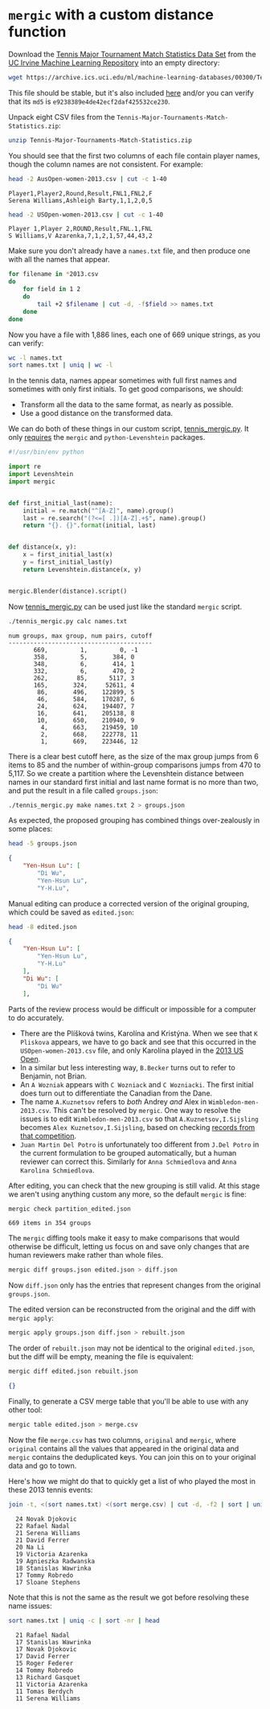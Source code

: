 # `mergic` with a custom distance function


Download the [Tennis Major Tournament Match Statistics Data Set](https://archive.ics.uci.edu/ml/datasets/Tennis+Major+Tournament+Match+Statistics) from the [UC Irvine Machine Learning Repository](https://archive.ics.uci.edu/ml/) into an empty directory:

```bash
wget https://archive.ics.uci.edu/ml/machine-learning-databases/00300/Tennis-Major-Tournaments-Match-Statistics.zip
```

This file should be stable, but it's also included [here](Tennis-Major-Tournaments-Match-Statistics.zip) and/or you can verify that its `md5` is `e9238389e4de42ecf2daf425532ce230`.


Unpack eight CSV files from the `Tennis-Major-Tournaments-Match-Statistics.zip`:

```bash
unzip Tennis-Major-Tournaments-Match-Statistics.zip
```


You should see that the first two columns of each file contain player names, though the column names are not consistent. For example:

```bash
head -2 AusOpen-women-2013.csv | cut -c 1-40
```

```text
Player1,Player2,Round,Result,FNL1,FNL2,F
Serena Williams,Ashleigh Barty,1,1,2,0,5
```

```bash
head -2 USOpen-women-2013.csv | cut -c 1-40
```

```text
Player 1,Player 2,ROUND,Result,FNL.1,FNL
S Williams,V Azarenka,7,1,2,1,57,44,43,2
```


Make sure you don't already have a `names.txt` file, and then produce one with all the names that appear.

```bash
for filename in *2013.csv
do
    for field in 1 2
    do
        tail +2 $filename | cut -d, -f$field >> names.txt
    done
done
```


Now you have a file with 1,886 lines, each one of 669 unique strings, as you can verify:

```bash
wc -l names.txt
sort names.txt | uniq | wc -l
```

In the tennis data, names appear sometimes with full first names and sometimes with only first initials. To get good comparisons, we should:

 * Transform all the data to the same format, as nearly as possible.
 * Use a good distance on the transformed data.

We can do both of these things in our custom script, [tennis_mergic.py](tennis_mergic.py). It only [requires](requirements.txt) the `mergic` and `python-Levenshtein` packages.

```python
#!/usr/bin/env python

import re
import Levenshtein
import mergic


def first_initial_last(name):
    initial = re.match("^[A-Z]", name).group()
    last = re.search("(?<=[ .])[A-Z].+$", name).group()
    return "{}. {}".format(initial, last)


def distance(x, y):
    x = first_initial_last(x)
    y = first_initial_last(y)
    return Levenshtein.distance(x, y)


mergic.Blender(distance).script()
```


Now [tennis_mergic.py](tennis_mergic.py) can be used just like the standard `mergic` script.

```bash
./tennis_mergic.py calc names.txt
```

```text
num groups, max group, num pairs, cutoff
----------------------------------------
       669,         1,         0, -1
       358,         5,       384, 0
       348,         6,       414, 1
       332,         6,       470, 2
       262,        85,      5117, 3
       165,       324,     52611, 4
        86,       496,    122899, 5
        46,       584,    170287, 6
        24,       624,    194407, 7
        16,       641,    205138, 8
        10,       650,    210940, 9
         4,       663,    219459, 10
         2,       668,    222778, 11
         1,       669,    223446, 12
```

There is a clear best cutoff here, as the size of the max group jumps from 6 items to 85 and the number of within-group comparisons jumps from 470 to 5,117. So we create a partition where the Levenshtein distance between names in our standard first initial and last name format is no more than two, and put the result in a file called `groups.json`:

```bash
./tennis_mergic.py make names.txt 2 > groups.json
```

As expected, the proposed grouping has combined things over-zealously in some places:

```bash
head -5 groups.json
```

```json
{
    "Yen-Hsun Lu": [
        "Di Wu",
        "Yen-Hsun Lu",
        "Y-H.Lu",
```


Manual editing can produce a corrected version of the original grouping, which could be saved as `edited.json`:

```bash
head -8 edited.json
```

```json
{
    "Yen-Hsun Lu": [
        "Yen-Hsun Lu",
        "Y-H.Lu"
    ],
    "Di Wu": [
        "Di Wu"
    ],
```

Parts of the review process would be difficult or impossible for a computer to do accurately.

 * There are the Plíšková twins, Karolína and Kristýna. When we see that `K Pliskova` appears, we have to go back and see that this occurred in the `USOpen-women-2013.csv` file, and only Karolína played in the [2013 US Open](http://en.wikipedia.org/wiki/2013_US_Open_%E2%80%93_Women%27s_Singles).
 * In a similar but less interesting way, `B.Becker` turns out to refer to Benjamin, not Brian.
 * An `A Wozniak` appears with `C Wozniack` and `C Wozniacki`. The first initial does turn out to differentiate the Canadian from the Dane.
 * The name `A.Kuznetsov` refers to *both* Andrey *and* Alex in `Wimbledon-men-2013.csv`. This can't be resolved by `mergic`. One way to resolve the issues is to edit `Wimbledon-men-2013.csv` so that `A.Kuznetsov,I.Sijsling` becomes `Alex Kuznetsov,I.Sijsling`, based on checking [records from that competition](http://en.wikipedia.org/wiki/2013_Wimbledon_Championships_%E2%80%93_Men%27s_Singles).
 * `Juan Martin Del Potro` is unfortunately too different from `J.Del Potro` in the current formulation to be grouped automatically, but a human reviewer can correct this. Similarly for `Anna Schmiedlova` and `Anna Karolina Schmiedlova`.


After editing, you can check that the new grouping is still valid. At this stage we aren't using anything custom any more, so the default `mergic` is fine:

```bash
mergic check partition_edited.json
```

```text
669 items in 354 groups
```

The `mergic` diffing tools make it easy to make comparisons that would otherwise be difficult, letting us focus on and save only changes that are human reviewers make rather than whole files.


```bash
mergic diff groups.json edited.json > diff.json
```

Now `diff.json` only has the entries that represent changes from the original `groups.json`.

The edited version can be reconstructed from the original and the diff with `mergic apply`:

```bash
mergic apply groups.json diff.json > rebuilt.json
```

The order of `rebuilt.json` may not be identical to the original `edited.json`, but the diff will be empty, meaning the file is equivalent:

```bash
mergic diff edited.json rebuilt.json
```

```json
{}
```

Finally, to generate a CSV merge table that you'll be able to use with any other tool:

```bash
mergic table edited.json > merge.csv
```

Now the file `merge.csv` has two columns, `original` and `mergic`, where `original` contains all the values that appeared in the original data and `mergic` contains the deduplicated keys. You can join this on to your original data and go to town.

Here's how we might do that to quickly get a list of who played the most in these 2013 tennis events:

```bash
join -t, <(sort names.txt) <(sort merge.csv) | cut -d, -f2 | sort | uniq -c | sort -nr | head
```

```text
  24 Novak Djokovic
  22 Rafael Nadal
  21 Serena Williams
  21 David Ferrer
  20 Na Li
  19 Victoria Azarenka
  19 Agnieszka Radwanska
  18 Stanislas Wawrinka
  17 Tommy Robredo
  17 Sloane Stephens
```

Note that this is not the same as the result we got before resolving these name issues:

```bash
sort names.txt | uniq -c | sort -nr | head
```

```text
  21 Rafael Nadal
  17 Stanislas Wawrinka
  17 Novak Djokovic
  17 David Ferrer
  15 Roger Federer
  14 Tommy Robredo
  13 Richard Gasquet
  11 Victoria Azarenka
  11 Tomas Berdych
  11 Serena Williams
```
